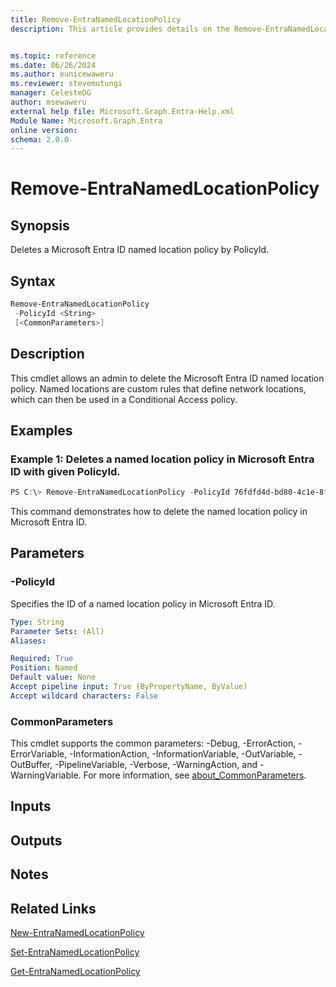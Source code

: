 ```yaml
---
title: Remove-EntraNamedLocationPolicy
description: This article provides details on the Remove-EntraNamedLocationPolicy command.


ms.topic: reference
ms.date: 06/26/2024
ms.author: eunicewaweru
ms.reviewer: stevemutungi
manager: CelesteDG
author: msewaweru
external help file: Microsoft.Graph.Entra-Help.xml
Module Name: Microsoft.Graph.Entra
online version:
schema: 2.0.0
---
```


# Remove-EntraNamedLocationPolicy

## Synopsis
Deletes a Microsoft Entra ID named location policy by PolicyId.

## Syntax

```powershell
Remove-EntraNamedLocationPolicy 
 -PolicyId <String> 
 [<CommonParameters>]
```

## Description
This cmdlet allows an admin to delete the Microsoft Entra ID named location policy.
Named locations are custom rules that define network locations, which can then be used in a Conditional Access policy.

## Examples

### Example 1: Deletes a named location policy in  Microsoft Entra ID with given PolicyId.
```Powershell
PS C:\> Remove-EntraNamedLocationPolicy -PolicyId 76fdfd4d-bd80-4c1e-8fd4-6abf49d121fe
```

This command demonstrates how to delete the named location policy in  Microsoft Entra ID.

## Parameters

### -PolicyId
Specifies the ID of a named location policy in Microsoft Entra ID.

```yaml
Type: String
Parameter Sets: (All)
Aliases:

Required: True
Position: Named
Default value: None
Accept pipeline input: True (ByPropertyName, ByValue)
Accept wildcard characters: False
```

### CommonParameters
This cmdlet supports the common parameters: -Debug, -ErrorAction, -ErrorVariable, -InformationAction, -InformationVariable, -OutVariable, -OutBuffer, -PipelineVariable, -Verbose, -WarningAction, and -WarningVariable. For more information, see [about_CommonParameters](https://go.microsoft.com/fwlink/?LinkID=113216).

## Inputs

## Outputs

## Notes
## Related Links

[New-EntraNamedLocationPolicy](New-EntraNamedLocationPolicy.md)

[Set-EntraNamedLocationPolicy](Set-EntraNamedLocationPolicy.md)

[Get-EntraNamedLocationPolicy](Get-EntraNamedLocationPolicy.md)

